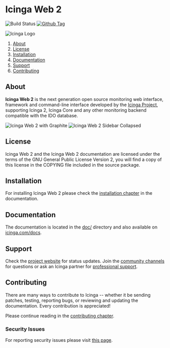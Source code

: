 # Icinga Web 2

![Build Status](https://github.com/icinga/icingaweb2/workflows/PHP%20Tests/badge.svg?branch=master)
[![Github Tag](https://img.shields.io/github/tag/Icinga/icingaweb2.svg)](https://github.com/Icinga/icingaweb2)

![Icinga Logo](https://icinga.com/wp-content/uploads/2014/06/icinga_logo.png)

1. [About](#about)
2. [License](#license)
3. [Installation](#installation)
4. [Documentation](#documentation)
5. [Support](#support)
6. [Contributing](#contributing)

## About

**Icinga Web 2** is the next generation open source monitoring web interface, framework
and command-line interface developed by the [Icinga Project](https://icinga.com/), supporting Icinga 2,
Icinga Core and any other monitoring backend compatible with the IDO database.

![Icinga Web 2 with Graphite](https://icinga.com/wp-content/uploads/2017/11/Icinga-Web-2-graphite.png "Icinga Web 2 with Graphite")
![Icinga Web 2 Sidebar Collapsed](https://icinga.com/wp-content/uploads/2017/11/Icinga-Web-2-collapsed-sidebar.png "Icinga Web 2 Sidebar Collapsed")

## License

Icinga Web 2 and the Icinga Web 2 documentation are licensed under the terms of the GNU
General Public License Version 2, you will find a copy of this license in the
COPYING file included in the source package.

## Installation

For installing Icinga Web 2 please check the [installation chapter](https://icinga.com/docs/icingaweb2/latest/doc/02-Installation/)
in the documentation.

## Documentation

The documentation is located in the [doc/](doc/) directory and also available
on [icinga.com/docs](https://icinga.com/docs/icingaweb2/latest/).

## Support

Check the [project website](https://icinga.com) for status updates. Join the
[community channels](https://icinga.com/community/) for questions
or ask an Icinga partner for [professional support](https://icinga.com/support/).

## Contributing

There are many ways to contribute to Icinga -- whether it be sending patches,
testing, reporting bugs, or reviewing and updating the documentation. Every
contribution is appreciated!

Please continue reading in the [contributing chapter](CONTRIBUTING.md).

### Security Issues

For reporting security issues please visit [this page](https://icinga.com/contact/security/).
